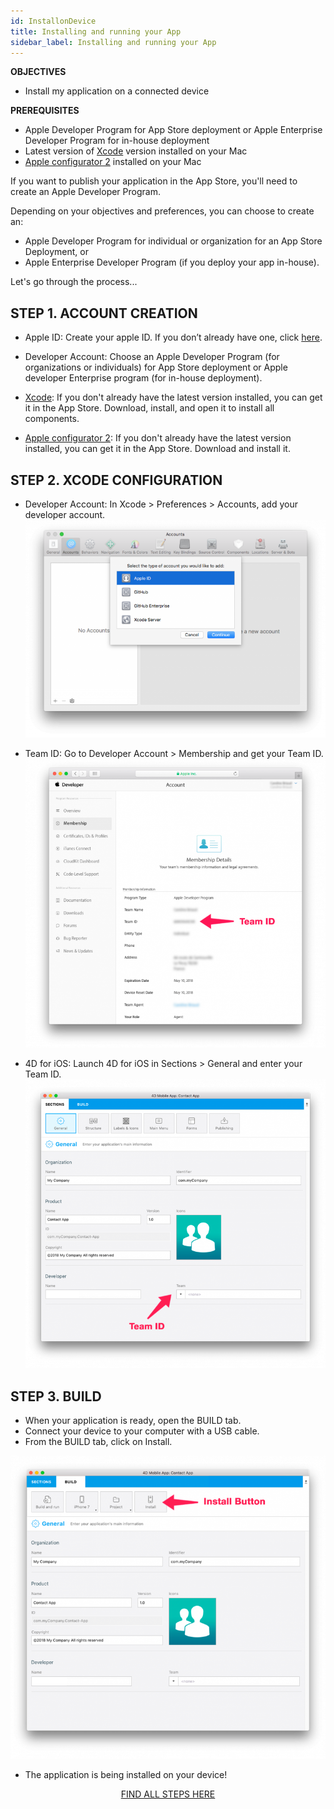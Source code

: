 ```yaml
---
id: InstallonDevice
title: Installing and running your App 
sidebar_label: Installing and running your App
---
```


<div class = "objectives">
<b>OBJECTIVES</b>

* Install my application on a connected device
</div>

<div class = "prerequisites">
<b>PREREQUISITES</b>

* Apple Developer Program for App Store deployment or Apple Enterprise Developer Program for in-house deployment
* Latest version of [Xcode](https://itunes.apple.com/us/app/xcode/id497799835) version installed on your Mac
* [Apple configurator 2](https://itunes.apple.com/us/app/apple-configurator-2/id1037126344) installed on your Mac

</div>

If you want to publish your application in the App Store, you'll need to create an Apple Developer Program.

Depending on your objectives and preferences, you can choose to create an:
* Apple Developer Program for individual or organization for an App Store Deployment, or 
* Apple Enterprise Developer Program (if you deploy your app in-house).

Let's go through the process...

## STEP 1. ACCOUNT CREATION

* Apple ID: Create your apple ID. If you don’t already have one, click [here](https://itunes.apple.com/us/app/xcode/id497799835).  

* Developer Account: Choose an Apple Developer Program (for organizations or individuals) for App Store deployment or Apple developer Enterprise program (for in-house deployment).
* [Xcode](https://itunes.apple.com/us/app/xcode/id497799835): If you don't already have the latest version installed, you can get it in the App Store. Download, install, and open it to install all components.
* [Apple configurator 2](https://itunes.apple.com/us/app/apple-configurator-2/id1037126344): If you don't already have the latest version installed, you can get it in the App Store. Download and install it.  

## STEP 2. XCODE CONFIGURATION 

* Developer Account: In Xcode > Preferences > Accounts, add your developer account.
![alt-text](assets/TestYourApp/Developer-Account-4D-for-iOS.png) 

* Team ID: Go to Developer Account > Membership and get your Team ID.
![alt-text](assets/TestYourApp/Team-ID-4D-for-iOS.png) 

* 4D for iOS: Launch 4D for iOS in Sections > General and enter your Team ID.
![alt-text](assets/TestYourApp/Team-ID-General-Section-4D-for-iOS.png) 

## STEP 3. BUILD

* When your application is ready, open the BUILD tab.
* Connect your device to your computer with a USB cable.
* From the BUILD tab, click on Install.

![alt-text](assets/TestYourApp/Install-button-build-tab-4D-for-iOS.png) 

* The application is being installed on your device!


<div style="text-align: center">
<a class="button"
href="../assets/AppInstallOnDevice.html">FIND ALL STEPS HERE</a>
</div>

